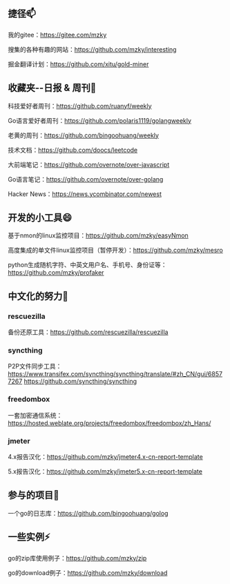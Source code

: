 ## 捷径📫

我的gitee：https://gitee.com/mzky

搜集的各种有趣的网站：https://github.com/mzky/interesting

掘金翻译计划：https://github.com/xitu/gold-miner

## 收藏夹--日报 & 周刊👋

科技爱好者周刊：https://github.com/ruanyf/weekly

Go语言爱好者周刊：https://github.com/polaris1119/golangweekly

老黄的周刊：https://github.com/bingoohuang/weekly

技术文档：https://github.com/doocs/leetcode

大前端笔记：https://github.com/overnote/over-javascript

Go语言笔记：https://github.com/overnote/over-golang

Hacker News：https://news.ycombinator.com/newest

## 开发的小工具😄

基于nmon的linux监控项目：https://github.com/mzky/easyNmon

高度集成的单文件linux监控项目（暂停开发）：https://github.com/mzky/mesro

python生成随机字符、中英文用户名、手机号、身份证等：https://github.com/mzky/profaker


## 中文化的努力🌱

### rescuezilla

备份还原工具：https://github.com/rescuezilla/rescuezilla

### syncthing
P2P文件同步工具：https://www.transifex.com/syncthing/syncthing/translate/#zh_CN/gui/68577267 
https://github.com/syncthing/syncthing

### freedombox
一套加密通信系统：https://hosted.weblate.org/projects/freedombox/freedombox/zh_Hans/

### jmeter

4.x报告汉化：https://github.com/mzky/jmeter4.x-cn-report-template

5.x报告汉化：https://github.com/mzky/jmeter5.x-cn-report-template


## 参与的项目👯

一个go的日志库：https://github.com/bingoohuang/golog


## 一些实例⚡

go的zip库使用例子：https://github.com/mzky/zip

go的download例子：https://github.com/mzky/download




